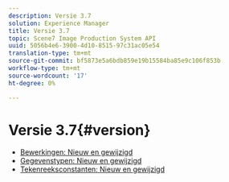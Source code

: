 ```yaml
---
description: Versie 3.7
solution: Experience Manager
title: Versie 3.7
topic: Scene7 Image Production System API
uuid: 5056b4e6-3900-4d10-8515-97c31ac05e54
translation-type: tm+mt
source-git-commit: bf5873e5a6bdb859e19b15584ba85e9c106f853b
workflow-type: tm+mt
source-wordcount: '17'
ht-degree: 0%

---
```



# Versie 3.7{#version}

* [Bewerkingen: Nieuw en gewijzigd](r-3-7-operations.md)
* [Gegevenstypen: Nieuw en gewijzigd](r-3-7-types.md)
* [Tekenreeksconstanten: Nieuw en gewijzigd](r-3-7-string-constants.md)
